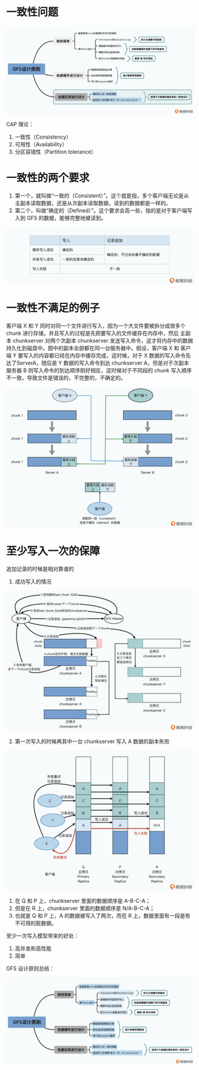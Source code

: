 # 一致性问题

![](content.assets/224bffba53c4398bd39cd55342341673.jpg)

CAP 理论：

1. 一致性（Consistency）
2. 可用性（Availability）
3. 分区容错性（Partition tolerance）

# 一致性的两个要求

1. 第一个，就叫做“一致的（Consistent）”。这个就是指，多个客户端无论是从主副本读取数据，还是从次副本读取数据，读到的数据都是一样的。
2. 第二个，叫做“确定的（Defined）”。这个要求会高一些，指的是对于客户端写入到 GFS 的数据，能够完整地被读到。

![](content.assets/f08de0776c1338980a22f5e57014b976.jpg)



# 一致性不满足的例子

客户端 X 和 Y 同时对同一个文件进行写入，因为一个大文件要被拆分成很多个 chunk 进行存储，并且写入的过程是先把要写入的文件缓存在内存中，然后 主副本 chunkserver 对两个次副本 chunkserver 发送写入命令，这才将内存中的数据持久化到磁盘中。图中的副本全部都在同一台服务器中。假设，客户端 X 和 客户端 Y 要写入的内容都已经在内存中缓存完成，这时候，对于 X 数据的写入命令先达了ServerA，随后是 Y 数据的写入命令到达 chunkserver A，但是对于次副本服务器 B 则写入命令的到达顺序刚好相反，这时候对于不同段的 chunk 写入顺序不一致，导致文件是错误的，不完整的，不确定的。

![](content.assets/16097c4fd15e13f3810401a5491d5b20.jpg)



# 至少写入一次的保障

追加记录的时候是相对靠谱的

1. 成功写入的情况

![](content.assets/44440eb6b88c073763efdcb58e6f410c.jpg)



2. 第一次写入的时候再其中一台 chunkserver 写入 A 数据的副本失败

![](content.assets/d36e354c23d0312df6e06eb31d8de0d9.jpg)



1. 在 Q 和 P 上，chunkserver 里面的数据顺序是 A-B-C-A；
2. 但是在 R 上，chunkserver 里面的数据顺序是 N/A-B-C-A；
3. 也就是 Q 和 P 上，A 的数据被写入了两次，而在 R 上，数据里面有一段是有不可用的脏数据。



至少一次写入模型带来的好处：

1. 高并发和高性能
2. 简单



GFS 设计原则总结：

![](content.assets/0f716aaaa4e182b8ddd2c26c8c919987.jpg)